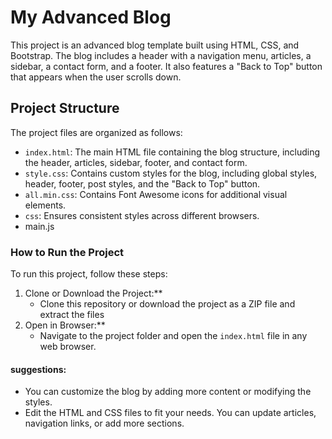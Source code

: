 # My Advanced Blog
This project is an advanced blog template built using HTML, CSS, and Bootstrap. The blog includes a header with a navigation menu, articles, a sidebar, a contact form, and a footer. It also features a "Back to Top" button that appears when the user scrolls down.

## Project Structure

The project files are organized as follows:
- `index.html`: The main HTML file containing the blog structure, including the header, articles, sidebar, footer, and contact form.
- `style.css`: Contains custom styles for the blog, including global styles, header, footer, post styles, and the "Back to Top" button.
- `all.min.css`: Contains Font Awesome icons for additional visual elements.
- `css`: Ensures consistent styles across different browsers.
- main.js

### How to Run the Project
To run this project, follow these steps:
1. Clone or Download the Project:**
   - Clone this repository or download the project as a ZIP file and extract the files
2. Open in Browser:**
   - Navigate to the project folder and open the `index.html` file in any web browser.
  
#### suggestions:
   - You can customize the blog by adding more content or modifying the styles.
   - Edit the HTML and CSS files to fit your needs. You can update articles, navigation links, or add more sections.

